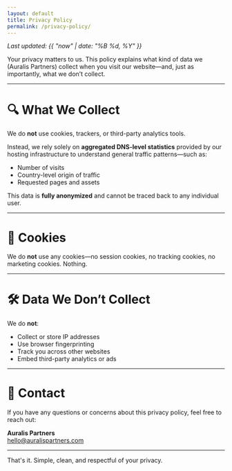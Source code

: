 ```yaml
---
layout: default
title: Privacy Policy
permalink: /privacy-policy/
---
```



_Last updated: {{ "now" | date: "%B %d, %Y" }}_

Your privacy matters to us. This policy explains what kind of data we (Auralis Partners) collect when you visit our website—and, just as importantly, what we don’t collect.

---

# 🔍 What We Collect

We do **not** use cookies, trackers, or third-party analytics tools.

Instead, we rely solely on **aggregated DNS-level statistics** provided by our hosting infrastructure to understand general traffic patterns—such as:

- Number of visits  
- Country-level origin of traffic  
- Requested pages and assets  

This data is **fully anonymized** and cannot be traced back to any individual user.

---

# 🍪 Cookies

We do **not** use any cookies—no session cookies, no tracking cookies, no marketing cookies. Nothing.

---

# 🛠️ Data We Don’t Collect

We do **not**:

- Collect or store IP addresses  
- Use browser fingerprinting  
- Track you across other websites  
- Embed third-party analytics or ads  

---

# 📩 Contact

If you have any questions or concerns about this privacy policy, feel free to reach out:

**Auralis Partners**  
[hello@auralispartners.com](mailto:hello@auralispartners.com)

---

That's it. Simple, clean, and respectful of your privacy.
